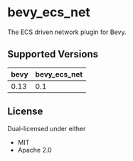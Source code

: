 # bevy_ecs_net

The ECS driven network plugin for Bevy.

## Supported Versions

| bevy | bevy_ecs_net |
|------|--------------|
| 0.13 | 0.1          |

## License

Dual-licensed under either

- MIT
- Apache 2.0